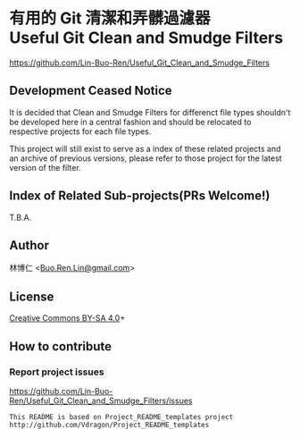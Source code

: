 # 有用的 Git 清潔和弄髒過濾器<br />Useful Git Clean and Smudge Filters
<https://github.com/Lin-Buo-Ren/Useful_Git_Clean_and_Smudge_Filters>  

## Development Ceased Notice
It is decided that Clean and Smudge Filters for differenct file types shouldn't be developed here in a central fashion and should be relocated to respective projects for each file types.

This project will still exist to serve as a index of these related projects and an archive of previous versions, please refer to those project for the latest version of the filter.

## Index of Related Sub-projects(PRs Welcome!)
T.B.A.

## Author
林博仁 &lt;<Buo.Ren.Lin@gmail.com>&gt;

## License
[Creative Commons BY-SA 4.0](http://creativecommons.org/licenses/by-sa/4.0/)+

## How to contribute
### Report project issues
<https://github.com/Lin-Buo-Ren/Useful_Git_Clean_and_Smudge_Filters/issues>

```
This README is based on Project_README_templates project
http://github.com/Vdragon/Project_README_templates
```
